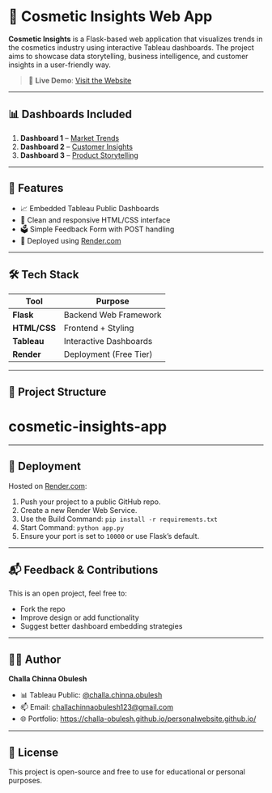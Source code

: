 # 💄 Cosmetic Insights Web App

**Cosmetic Insights** is a Flask-based web application that visualizes trends in the cosmetics industry using interactive Tableau dashboards. The project aims to showcase data storytelling, business intelligence, and customer insights in a user-friendly way.

> 🔗 **Live Demo**: [Visit the Website](https://cosmetic-insights-app.onrender.com)

---

## 📊 Dashboards Included

1. **Dashboard 1** – [Market Trends](https://public.tableau.com/views/cosmeticstory1/Dashboard1?:language=en-US&:display_count=n&:origin=viz_share_link)
2. **Dashboard 2** – [Customer Insights](https://public.tableau.com/views/cosmeticstory2/Story2?:language=en-US&:display_count=n&:origin=viz_share_link)
3. **Dashboard 3** – [Product Storytelling](https://public.tableau.com/views/cosmeticstory3/Story5?:language=en-US&:display_count=n&:origin=viz_share_link)

---

## 🧠 Features

- 📈 Embedded Tableau Public Dashboards
- 🧵 Clean and responsive HTML/CSS interface
- 🗳️ Simple Feedback Form with POST handling
- 🚀 Deployed using [Render.com](https://render.com)

---

## 🛠️ Tech Stack

| Tool        | Purpose                          |
|-------------|----------------------------------|
| **Flask**   | Backend Web Framework            |
| **HTML/CSS**| Frontend + Styling               |
| **Tableau** | Interactive Dashboards           |
| **Render**  | Deployment (Free Tier)           |

---

## 📁 Project Structure

# cosmetic-insights-app

---

## 🚀 Deployment

Hosted on [Render.com](https://render.com):

1. Push your project to a public GitHub repo.
2. Create a new Render Web Service.
3. Use the Build Command: `pip install -r requirements.txt`
4. Start Command: `python app.py`
5. Ensure your port is set to `10000` or use Flask’s default.

---

## 📬 Feedback & Contributions

This is an open project, feel free to:

- Fork the repo
- Improve design or add functionality
- Suggest better dashboard embedding strategies

---

## 👨‍💻 Author

**Challa Chinna Obulesh**  
- 📊 Tableau Public: [@challa.chinna.obulesh](https://public.tableau.com/app/profile/challa.chinna.obulesh)
- 📫 Email: challachinnaobulesh123@gmail.com
- 🌐 Portfolio: https://challa-obulesh.github.io/personalwebsite.github.io/

---

## 📌 License

This project is open-source and free to use for educational or personal purposes.

